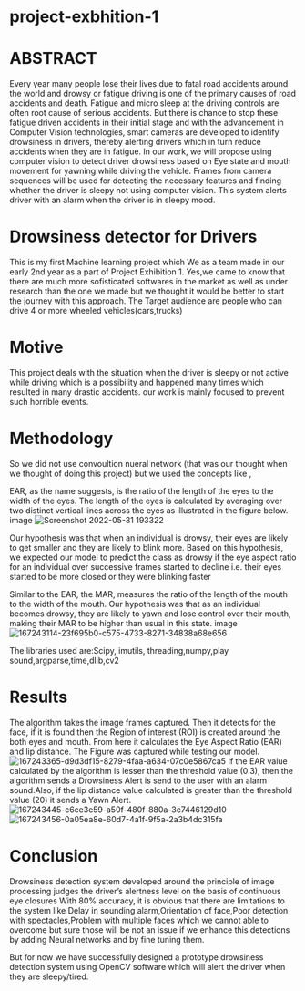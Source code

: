# project-exbhition-1
# ABSTRACT
Every year many people lose their lives due to fatal road accidents around the
world and drowsy or fatigue driving is one of the primary causes of road accidents
and death. Fatigue and micro sleep at the driving controls are often root cause of
serious accidents. But there is chance to stop these fatigue driven accidents in their
initial stage and with the advancement in Computer Vision technologies, smart
cameras are developed to identify drowsiness in drivers, thereby alerting drivers
which in turn reduce accidents when they are in fatigue. In our work, we will
propose using computer vision to detect driver drowsiness based on Eye state and
mouth movement for yawning while driving the vehicle. Frames from camera
sequences will be used for detecting the necessary features and finding whether the
driver is sleepy not using computer vision. This system alerts driver with an alarm
when the driver is in sleepy mood.
# Drowsiness detector for Drivers
This is my first Machine learning project which We as a team made in our early 2nd year as a part of Project Exhibition 1. Yes,we came to know that there are much more sofisticated softwares in the market as well as under research than the one we made but we thought it would be better to start the journey with this approach. The Target audience are people who can drive 4 or more wheeled vehicles(cars,trucks)
# Motive
This project deals with the situation when the driver is sleepy or not active while driving which is a possibility and happened many times which resulted in many drastic accidents. our work is mainly focused to prevent such horrible events.
# Methodology
So we did not use convoultion nueral network (that was our thought when we thought of doing this project) but we used the concepts like ,

EAR, as the name suggests, is the ratio of the length of the eyes to the width of the eyes. The length of the eyes is calculated by averaging over two distinct vertical lines across the eyes as illustrated in the figure below. image
![Screenshot 2022-05-31 193322](https://user-images.githubusercontent.com/69419280/171192520-cc8f7f5b-292b-40d2-b320-d378da08ef3f.png)

Our hypothesis was that when an individual is drowsy, their eyes are likely to get smaller and they are likely to blink more. Based on this hypothesis, we expected our model to predict the class as drowsy if the eye aspect ratio for an individual over successive frames started to decline i.e. their eyes started to be more closed or they were blinking faster

Similar to the EAR, the MAR, measures the ratio of the length of the mouth to the width of the mouth. Our hypothesis was that as an individual becomes drowsy, they are likely to yawn and lose control over their mouth, making their MAR to be higher than usual in this state. image
![167243114-23f695b0-c575-4733-8271-34838a68e656](https://user-images.githubusercontent.com/69419280/171192789-eae9cf1f-c9a9-4a77-91a7-bff863e5a0b7.png)

The libraries used are:Scipy, imutils, threading,numpy,play sound,argparse,time,dlib,cv2
# Results
The algorithm takes the image frames captured. Then it detects for the face, if it is found then the Region of interest (ROI) is created around the both eyes and mouth. From here it calculates the Eye Aspect Ratio (EAR) and lip distance. The Figure was captured while testing our model.
![167243365-d9d3df15-8279-4faa-a634-07c0e5867ca5](https://user-images.githubusercontent.com/69419280/171193057-5e29c37c-68e3-475a-88f2-018488ac69ad.png)
If the EAR value calculated by the algorithm is lesser than the threshold value (0.3), then the algorithm sends a Drowsiness Alert is send to the user with an alarm sound.Also, if the lip distance value calculated is greater than the threshold value (20) it sends a Yawn Alert.
![167243445-c6ce3e59-a50f-480f-880a-3c7446129d10](https://user-images.githubusercontent.com/69419280/171193130-0790ed24-8508-4578-b173-0f7318a8204f.png)
![167243456-0a05ea8e-60d7-4a1f-9f5a-2a3b4dc315fa](https://user-images.githubusercontent.com/69419280/171193156-8e58a766-3373-4659-adc6-c23c4b521e5c.png)
# Conclusion
Drowsiness detection system developed around the principle of image processing judges the driver’s alertness level on the basis of continuous eye closures With 80% accuracy, it is obvious that there are limitations to the system like Delay in sounding alarm,Orientation of face,Poor detection with spectacles,Problem with multiple faces which we cannot able to overcome but sure those will be not an issue if we enhance this detections by adding Neural networks and by fine tuning them.

But for now we have successfully designed a prototype drowsiness detection system using OpenCV software which will alert the driver when they are sleepy/tired.
